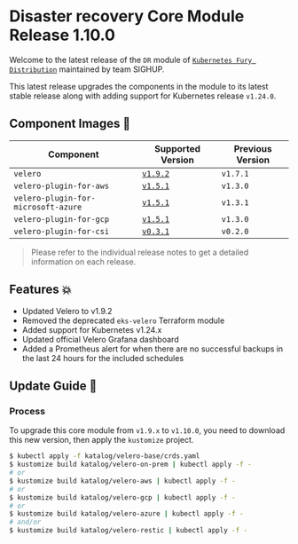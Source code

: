 # Disaster recovery Core Module Release 1.10.0

Welcome to the latest release of the `DR` module of [`Kubernetes Fury Distribution`](https://github.com/sighupio/fury-distribution) maintained by team SIGHUP.

This latest release upgrades the components in the module to its latest stable release along with adding support for Kubernetes release `v1.24.0`.

## Component Images 🚢

| Component                           | Supported Version                                                                                 | Previous Version |
|-------------------------------------|---------------------------------------------------------------------------------------------------|------------------|
| `velero`                            | [`v1.9.2`](https://github.com/vmware-tanzu/velero/releases/tag/v1.9.2)                            | `v1.7.1`         |
| `velero-plugin-for-aws`             | [`v1.5.1`](https://github.com/vmware-tanzu/velero-plugin-for-aws/releases/tag/v1.5.1)             | `v1.3.0`         |
| `velero-plugin-for-microsoft-azure` | [`v1.5.1`](https://github.com/vmware-tanzu/velero-plugin-for-microsoft-azure/releases/tag/v1.5.1) | `v1.3.1`         |
| `velero-plugin-for-gcp`             | [`v1.5.1`](https://github.com/vmware-tanzu/velero-plugin-for-gcp/releases/tag/v1.5.1)             | `v1.3.0`         |
| `velero-plugin-for-csi`             | [`v0.3.1`](https://github.com/vmware-tanzu/velero-plugin-for-csi/releases/tag/v0.3.1)             | `v0.2.0`         |

> Please refer to the individual release notes to get a detailed information on each release.

## Features 💥

- Updated Velero to v1.9.2
- Removed the deprecated `eks-velero` Terraform module
- Added support for Kubernetes v1.24.x
- Updated official Velero Grafana dashboard
- Added a Prometheus alert for when there are no successful backups in the last 24 hours for the included schedules

## Update Guide 🦮

### Process

To upgrade this core module from `v1.9.x` to `v1.10.0`, you need to download this new version, then apply the `kustomize` project.

```bash
$ kubectl apply -f katalog/velero-base/crds.yaml
$ kustomize build katalog/velero-on-prem | kubectl apply -f -
# or
$ kustomize build katalog/velero-aws | kubectl apply -f -
# or
$ kustomize build katalog/velero-gcp | kubectl apply -f -
# or
$ kustomize build katalog/velero-azure | kubectl apply -f -
# and/or
$ kustomize build katalog/velero-restic | kubectl apply -f -
```
